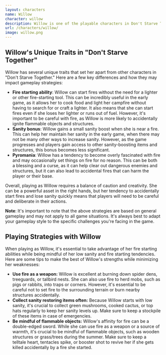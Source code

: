 ```yaml
---
layout: characters
name: Willow
character: willow
description: Willow is one of the playable characters in Don't Starve Together. She is a pyromaniac and gets easily excited by fire. Her special abilities include being immune to fire damage, being able to make fire starting items with less resources, and sometimes spawning with a lighter. However, she has a low sanity and is more likely to start fires accidentally or intentionally, which can cause trouble for her and her teammates. Despite her quirks, Willow is a fun and unique character to play as and adds an element of unpredictability to the game.
url: /characters/willow/
image: willow.png
---
```

## Willow's Unique Traits in "Don't Starve Together"

Willow has several unique traits that set her apart from other characters in "Don't Starve Together." Here are a few key differences and how they may impact gameplay strategies:

* **Fire starting ability**: Willow can start fires without the need for a lighter or other fire-starting tool. This can be incredibly useful in the early game, as it allows her to cook food and light her campfire without having to search for or craft a lighter. It also means that she can start fires even if she loses her lighter or runs out of fuel. However, it's important to be careful with fire, as Willow is more likely to accidentally ignite flammable objects and structures.
* **Sanity bonus**: Willow gains a small sanity boost when she is near a fire. This can help her maintain her sanity in the early game, when there may not be many other ways to increase sanity. However, as the game progresses and players gain access to other sanity-boosting items and structures, this bonus becomes less significant.
* **Pyromania**: Willow has a tendency to become overly fascinated with fire and may occasionally set things on fire for no reason. This can be both a blessing and a curse, as it can help clear out dangerous enemies and structures, but it can also lead to accidental fires that can harm the player or their base.

Overall, playing as Willow requires a balance of caution and creativity. She can be a powerful asset in the right hands, but her tendency to accidentally start fires and lose sanity quickly means that players will need to be careful and deliberate in their actions.

**Note**: It's important to note that the above strategies are based on general gameplay and may not apply to all game situations. It's always best to adapt your gameplay style to the specific challenges you're facing in the game.

## Playing Strategies with Willow

When playing as Willow, it's essential to take advantage of her fire starting abilities while being mindful of her low sanity and fire starting tendencies. Here are some tips to make the best of Willow's strengths while minimizing her weaknesses:

* **Use fire as a weapon:** Willow is excellent at burning down spider dens, treeguards, or tallbird nests. She can also use fire to herd mobs, such as pigs or rabbits, into traps or corners. However, it's essential to be careful not to set fire to the surrounding terrain or burn nearby structures accidentally.
* **Collect sanity restoring items often:** Because Willow starts with low sanity, it's crucial to collect green mushrooms, cooked cactus, or top hats regularly to keep her sanity levels up. Make sure to keep a stockpile of these items in case of emergencies.
* **Be mindful of flammable objects:** Willow's affinity for fire can be a double-edged sword. While she can use fire as a weapon or a source of warmth, it's crucial to be mindful of flammable objects, such as wooden structures or grass/trees during the summer. Make sure to keep a telltale heart, tentacles spike, or booster shot to revive her if she gets killed accidentally by a fire she started.
